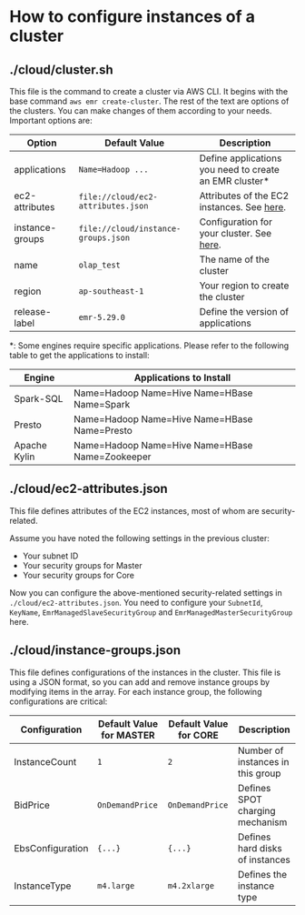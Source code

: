 # How to configure instances of a cluster
## ./cloud/cluster.sh
This file is the command to create a cluster via AWS CLI. It begins with the base command `aws emr create-cluster`. The rest of the text are options of the clusters. You can make changes of them according to your needs. Important options are:

|Option|Default Value|Description|
|---|---|---|
|applications|`Name=Hadoop ...`|Define applications you need to create an EMR cluster*
|ec2-attributes|`file://cloud/ec2-attributes.json`|Attributes of the EC2 instances. See [here](#cloudec2-attributesjson).
|instance-groups|`file://cloud/instance-groups.json`|Configuration for your cluster. See [here](#cloudinstance-groupsjson).
|name|`olap_test`|The name of the cluster
|region|`ap-southeast-1`|Your region to create the cluster|
|release-label|`emr-5.29.0`|Define the version of applications

*: Some engines require specific applications. Please refer to the following table to get the applications to install:

|Engine|Applications to Install|
|---|---|
|Spark-SQL|Name=Hadoop Name=Hive Name=HBase Name=Spark|
|Presto|Name=Hadoop Name=Hive Name=HBase Name=Presto|
|Apache Kylin|Name=Hadoop Name=Hive Name=HBase Name=Zookeeper|

## ./cloud/ec2-attributes.json
This file defines attributes of the EC2 instances, most of whom are security-related.

Assume you have noted the following settings in the previous cluster:
- Your subnet ID
- Your security groups for Master
- Your security groups for Core

Now you can configure the above-mentioned security-related settings in `./cloud/ec2-attributes.json`. You need to configure your `SubnetId`, `KeyName`, `EmrManagedSlaveSecurityGroup` and `EmrManagedMasterSecurityGroup` here.

## ./cloud/instance-groups.json
This file defines configurations of the instances in the cluster. This file is using a JSON format, so you can add and remove instance groups by modifying items in the array. For each instance group, the following configurations are critical:

|Configuration|Default Value for MASTER|Default Value for CORE|Description|
|---|---|---|---|
|InstanceCount|`1`|`2`|Number of instances in this group
|BidPrice|`OnDemandPrice`|`OnDemandPrice`|Defines SPOT charging mechanism
|EbsConfiguration|`{...}`|`{...}`|Defines hard disks of instances
|InstanceType|`m4.large`|`m4.2xlarge`|Defines the instance type
